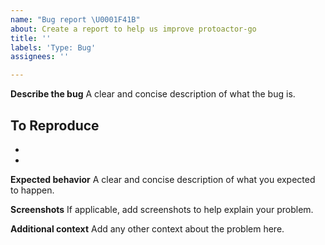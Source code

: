```yaml
---
name: "Bug report \U0001F41B"
about: Create a report to help us improve protoactor-go
title: ''
labels: 'Type: Bug'
assignees: ''

---
```


**Describe the bug**
A clear and concise description of what the bug is.

**To Reproduce**
-
-
-

**Expected behavior**
A clear and concise description of what you expected to happen.

**Screenshots**
If applicable, add screenshots to help explain your problem.

**Additional context**
Add any other context about the problem here.

